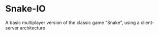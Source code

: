# Snake-IO
A basic multiplayer version of the classic game "Snake", using a client-server architecture
